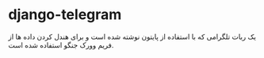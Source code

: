 # django-telegram
یک ربات تلگرامی که با استفاده از پایتون نوشته شده است و برای هندل کردن داده ها از فریم وورک جنگو استفاده شده است.
